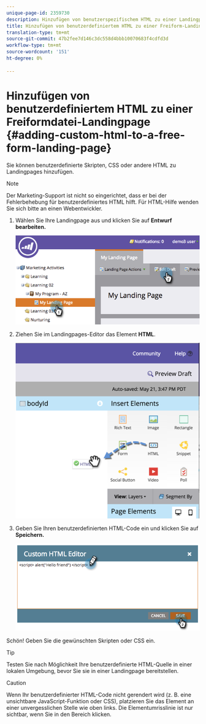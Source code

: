 ```yaml
---
unique-page-id: 2359730
description: Hinzufügen von benutzerspezifischem HTML zu einer Landingpage mit Freiform - Marketing Docs - Produktdokumentation
title: Hinzufügen von benutzerdefiniertem HTML zu einer Freiform-Landingpage
translation-type: tm+mt
source-git-commit: 47b2fee7d146c3dc558d4bbb10070683f4cdfd3d
workflow-type: tm+mt
source-wordcount: '151'
ht-degree: 0%

---
```



# Hinzufügen von benutzerdefiniertem HTML zu einer Freiformdatei-Landingpage {#adding-custom-html-to-a-free-form-landing-page}

Sie können benutzerdefinierte Skripten, CSS oder andere HTML zu Landingpages hinzufügen.

>[!NOTE]
>
>Der Marketing-Support ist nicht so eingerichtet, dass er bei der Fehlerbehebung für benutzerdefiniertes HTML hilft. Für HTML-Hilfe wenden Sie sich bitte an einen Webentwickler.

1. Wählen Sie Ihre Landingpage aus und klicken Sie auf **Entwurf bearbeiten.**

   ![](assets/image2014-9-17-12-3a2-3a15.png)

1. Ziehen Sie im Landingpages-Editor das Element **HTML**.

   ![](assets/image2015-5-21-15-3a52-3a42.png)

1. Geben Sie Ihren benutzerdefinierten HTML-Code ein und klicken Sie auf **Speichern.**

   ![](assets/image2014-9-17-12-3a3-3a39.png)

Schön! Geben Sie die gewünschten Skripten oder CSS ein.

>[!TIP]
>
>Testen Sie nach Möglichkeit Ihre benutzerdefinierte HTML-Quelle in einer lokalen Umgebung, bevor Sie sie in einer Landingpage bereitstellen.

>[!CAUTION]
>
>Wenn Ihr benutzerdefinierter HTML-Code nicht gerendert wird (z. B. eine unsichtbare JavaScript-Funktion oder CSS), platzieren Sie das Element an einer unvergesslichen Stelle wie oben links. Die Elementumrisslinie ist nur sichtbar, wenn Sie in den Bereich klicken.

